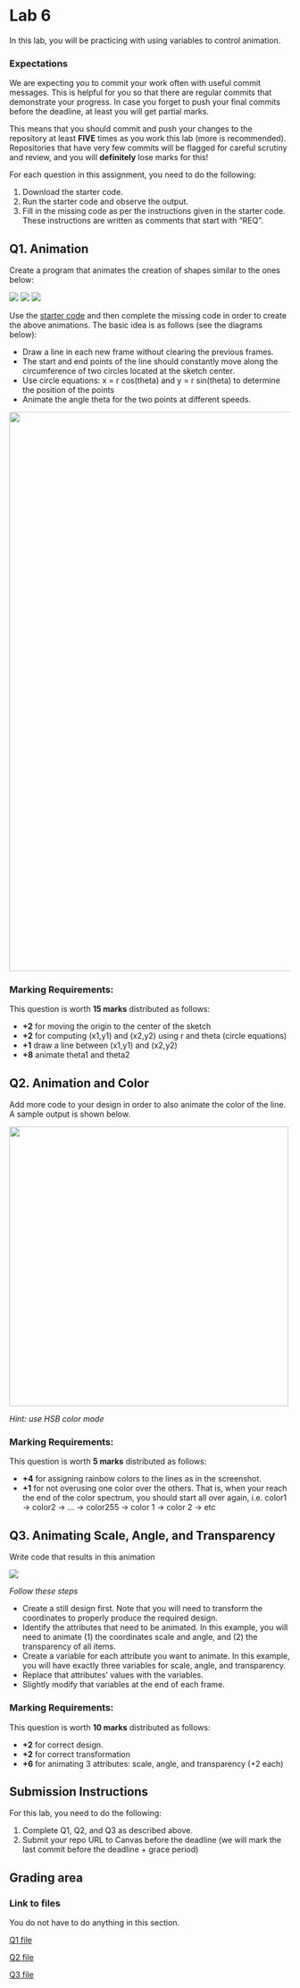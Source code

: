# Lab 6

In this lab, you will be practicing with using variables to control animation.

### Expectations

We are expecting you to commit your work often with useful commit messages.
This is helpful for you so that there are regular commits that demonstrate your progress. 
In case you forget to push your final commits before the deadline, at least you will get partial marks.

This means that you should commit and push your changes to the repository at least **FIVE** times as you work this lab (more is recommended).
Repositories that have very few commits will be flagged for careful scrutiny and review, and you will **definitely** lose marks for this!

For each question in this assignment, you need to do the following:
1.	Download the starter code.
2.	Run the starter code and observe the output. 
3.	Fill in the missing code as per the instructions given in the starter code. These instructions are written as comments that start with “REQ”.

## Q1. Animation

Create a program that animates the creation of shapes similar to the ones below:

![](images/Q1_Ex1.gif)
![](images/Q1_Ex2.gif)
![](images/Q1_Ex3.gif)

Use the [starter code](./q1/q1.pde) and then complete the missing code in order to create the above animations.
The basic idea is as follows (see the diagrams below):

- Draw a line in each new frame without clearing the previous frames.
- The start and end points of the line should constantly move along the circumference of two circles located at the sketch center. 
- Use circle equations: x = r cos(theta) and y = r sin(theta) to determine the position of the points
- Animate the angle theta for the two points at different speeds. 

<img src="images/img2.png" width="1000px">

### Marking Requirements:

This question is worth **15 marks** distributed as follows:
- **+2** for moving the origin to the center of the sketch
- **+2** for computing (x1,y1) and (x2,y2) using r and theta (circle equations)
- **+1** draw a line between (x1,y1) and (x2,y2)
- **+8** animate theta1 and theta2

## Q2. Animation and Color

Add more code to your design in order to also animate the color of the line. A sample output is shown below.

<img src="images/img3.png" width="500px">

*Hint: use HSB color mode*

### Marking Requirements:

This question is worth **5 marks** distributed as follows:
- **+4**	for assigning rainbow colors to the lines  as in the screenshot.
- **+1** for not overusing one color over the others. That is, when your reach the end of the color spectrum, you should start all over again, i.e. color1 -> color2 -> … -> color255 -> color 1 -> color 2 -> etc

## Q3. Animating Scale, Angle, and Transparency

Write code that results in this animation

![](https://people.ok.ubc.ca/abdalmoh/teaching/123/Labs/A3/Animation/Q3.gif)

*Follow these steps*
- Create a still design first. Note that you will need to transform the coordinates to properly produce the required design.
- Identify the attributes that need to be animated. In this example, you will need to animate (1) the coordinates scale and angle, and (2) the transparency of all items.
- Create a variable for each attribute you want to animate. In this example, you will have exactly three variables for scale, angle, and transparency.
- Replace that attributes’ values with the variables.
- Slightly modify that variables at the end of each frame.

### Marking Requirements:

This question is worth **10 marks** distributed as follows:
- **+2**	for correct design.
- **+2** for correct transformation
- **+6** for animating 3 attributes: scale, angle, and transparency (+2 each)

## Submission Instructions 

For this lab, you need to do the following: 

1. Complete Q1, Q2, and Q3 as described above.
2. Submit your repo URL to Canvas before the deadline (we will mark the last commit before the deadline + grace period)

## Grading area

### Link to files

You do not have to do anything in this section.

[Q1 file](./q1/q1.pde)

[Q2 file](./q2/q2.pde)

[Q3 file](./q3/q3.pde)